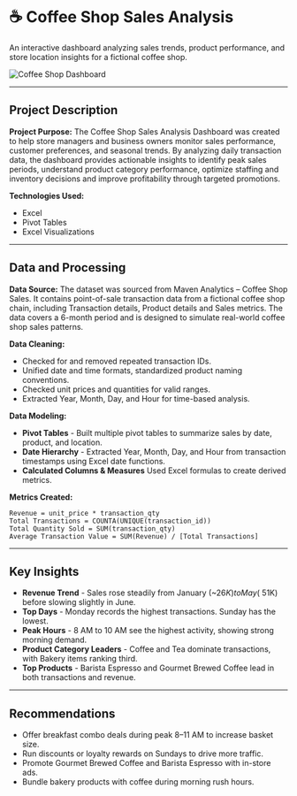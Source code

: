 # ☕ Coffee Shop Sales Analysis
An interactive dashboard analyzing sales trends, product performance, and store location insights for a fictional coffee shop.

![Coffee Shop Dashboard](https://github.com/user-attachments/assets/f6cdd73a-9a79-474a-a2cd-4d597e800e78)

---

## Project Description
**Project Purpose:**
The Coffee Shop Sales Analysis Dashboard was created to help store managers and business owners monitor sales performance, customer preferences, and seasonal trends. By analyzing daily transaction data, the dashboard provides actionable insights to identify peak sales periods, understand product category performance, optimize staffing and inventory decisions and improve profitability through targeted promotions.

**Technologies Used:**
- Excel
- Pivot Tables
- Excel Visualizations

---

## Data and Processing

**Data Source:**
The dataset was sourced from Maven Analytics – Coffee Shop Sales. It contains point-of-sale transaction data from a fictional coffee shop chain, including Transaction details, Product details and Sales metrics. The data covers a 6-month period and is designed to simulate real-world coffee shop sales patterns.

**Data Cleaning:**
- Checked for and removed repeated transaction IDs.
- Unified date and time formats, standardized product naming conventions.
- Checked unit prices and quantities for valid ranges.
- Extracted Year, Month, Day, and Hour for time-based analysis.

**Data Modeling:**
- **Pivot Tables** - Built multiple pivot tables to summarize sales by date, product, and location.
- **Date Hierarchy** - Extracted Year, Month, Day, and Hour from transaction timestamps using Excel date functions.
- **Calculated Columns & Measures**  Used Excel formulas to create derived metrics.

**Metrics Created:**

```excel
Revenue = unit_price * transaction_qty
Total Transactions = COUNTA(UNIQUE(transaction_id))
Total Quantity Sold = SUM(transaction_qty)
Average Transaction Value = SUM(Revenue) / [Total Transactions]
```

--- 

## Key Insights
- **Revenue Trend** - Sales rose steadily from January (~$26K) to May (~$51K) before slowing slightly in June.
- **Top Days** - Monday records the highest transactions. Sunday has the lowest.
- **Peak Hours** - 8 AM to 10 AM see the highest activity, showing strong morning demand.
- **Product Category Leaders** - Coffee and Tea dominate transactions, with Bakery items ranking third.
- **Top Products** - Barista Espresso and Gourmet Brewed Coffee lead in both transactions and revenue.

---

## Recommendations
- Offer breakfast combo deals during peak 8–11 AM to increase basket size.
- Run discounts or loyalty rewards on Sundays to drive more traffic.
- Promote Gourmet Brewed Coffee and Barista Espresso with in-store ads.
- Bundle bakery products with coffee during morning rush hours.
